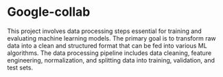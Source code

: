# Google-collab

This project involves data processing steps essential for training and evaluating machine learning models. The primary goal is to transform raw data into a clean and structured format that can be fed into various ML algorithms. The data processing pipeline includes data cleaning, feature engineering, normalization, and splitting data into training, validation, and test sets.
